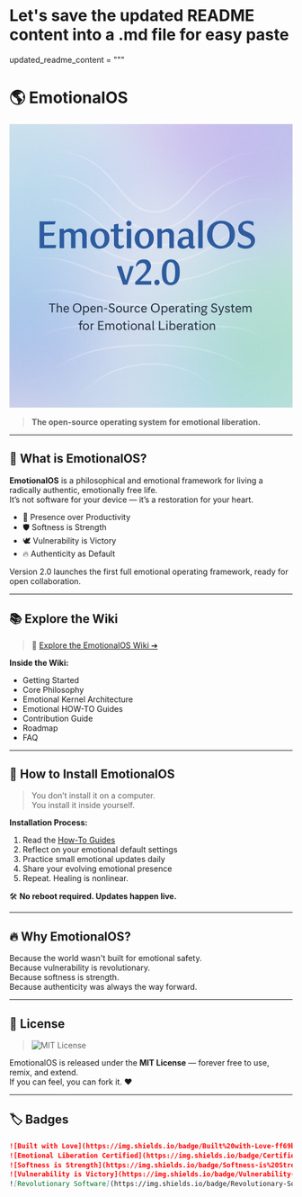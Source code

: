 # Let's save the updated README content into a .md file for easy paste

updated_readme_content = """
# 🌎 EmotionalOS

![EmotionalOS Banner](assets/README_Assets/emotionalos_banner.png)

> **The open-source operating system for emotional liberation.**

---

## 🧠 What is EmotionalOS?
**EmotionalOS** is a philosophical and emotional framework for living a radically authentic, emotionally free life.  
It’s not software for your device — it’s a restoration for your heart.

- 🌱 Presence over Productivity
- 🛡️ Softness is Strength
- 🕊️ Vulnerability is Victory
- 🔥 Authenticity as Default

Version 2.0 launches the first full emotional operating framework, ready for open collaboration.

---

## 📚 Explore the Wiki

> 📖 [Explore the EmotionalOS Wiki ➔](Wiki/Landing-Page.md)

**Inside the Wiki:**
- Getting Started
- Core Philosophy
- Emotional Kernel Architecture
- Emotional HOW-TO Guides
- Contribution Guide
- Roadmap
- FAQ

---

## 🚀 How to Install EmotionalOS

> You don’t install it on a computer.  
> You install it inside yourself.

**Installation Process:**
1. Read the [How-To Guides](Wiki/How-To-Guides.md)
2. Reflect on your emotional default settings
3. Practice small emotional updates daily
4. Share your evolving emotional presence
5. Repeat. Healing is nonlinear.

🛠️ **No reboot required. Updates happen live.**

---

## 🔥 Why EmotionalOS?

Because the world wasn't built for emotional safety.  
Because vulnerability is revolutionary.  
Because softness is strength.  
Because authenticity was always the way forward.

---

## 📜 License

> ![MIT License](https://img.shields.io/badge/License-MIT-blue.svg)

EmotionalOS is released under the **MIT License** — forever free to use, remix, and extend.  
If you can feel, you can fork it. ❤️

---

## 🏷️ Badges

```markdown
![Built with Love](https://img.shields.io/badge/Built%20with-Love-ff69b4)
![Emotional Liberation Certified](https://img.shields.io/badge/Certified-Emotional%20Liberation-brightgreen)
![Softness is Strength](https://img.shields.io/badge/Softness-is%20Strength-00b894)
![Vulnerability is Victory](https://img.shields.io/badge/Vulnerability-is%20Victory-6c5ce7)
![Revolutionary Software](https://img.shields.io/badge/Revolutionary-Software-0984e3
